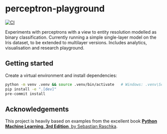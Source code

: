 # perceptron-playground

[![CI](https://github.com/grthomson/perceptron-playground/actions/workflows/ci.yml/badge.svg)](https://github.com/grthomson/perceptron-playground/actions/workflows/ci.yml)

Experiments with perceptrons with a view to entity resolution modelled as binary classification. Currently running a simple single-layer model on the Iris dataset, to be extended to multilayer versions. Includes analytics, visualisation and research playground.

## Getting started

Create a virtual environment and install dependencies:

```bash
python -m venv .venv && source .venv/bin/activate   # Windows: .venv\Scripts\activate
pip install -e ".[dev]"
pre-commit install
```

## Acknowledgements

This project is heavily based on examples from the excellent book
[**Python Machine Learning, 3rd Edition**, by Sebastian Raschka](https://github.com/rasbt/python-machine-learning-book-3rd-edition).

